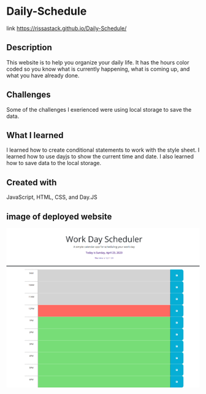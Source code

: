 # Daily-Schedule
link https://rissastack.github.io/Daily-Schedule/

## Description
This website is to help you organize your daily life. It has the hours color coded so you know what is currently happening, what is coming up, and what you have already done. 

## Challenges
Some of the challenges I exerienced were using local storage to save the data. 

## What I learned
I learned how to create conditional statements to work with the style sheet. I learned how to use dayjs to show the current time and date. I also learned how to save data to the local storage.

## Created with
JavaScript, HTML, CSS, and Day.JS

## image of deployed website
![Image of application](./assets/rissastack.github.io_Daily-Schedule_.png  "Daily Schedule")
